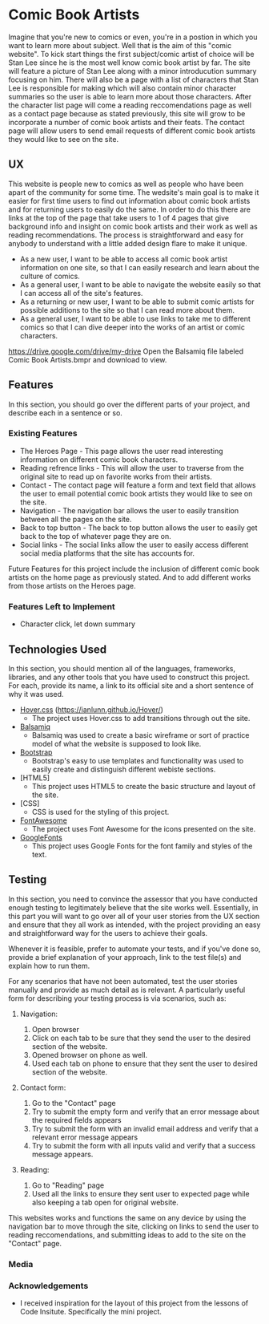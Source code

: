 # Comic Book Artists

Imagine that you're new to comics or even, you're in a postion in 
which you want to learn more about subject. Well that is the aim of this 
"comic website". To kick start things the first subject/comic artist of choice will be 
Stan Lee since he is the most well know comic book artist by far. 
The site will feature a picture of Stan Lee along with a minor 
introducution summary focusing on him. There will also be a page with a list of characters 
that Stan Lee is responsible for making which will also contain minor character 
summaries so the user is able to learn more about those characters. After the character
list page will come a reading reccomendations page as well as a contact page because as stated previously, 
this site will grow to be incorporate a number of comic book artists and their feats.
The contact page will allow users to send email requests of different comic book artists they would like to see on the site.
 
## UX
 
This website is people new to comics as well as people who have been apart of the community for some time.
The wedsite's main goal is to make it easier for first time users to find out information about comic book 
artists and for returning users to easily do the same. In order to do this there are links at the top of the page that take users to 1 of 4 pages that give background info and insight
on comic book artists and their work as well as reading recommendations. The process is straightforward and easy for anybody to understand with a little added design flare to make it unique.


- As a new user, I want to be able to access all comic book artist information on one site, so that I can easily research and learn about the culture of comics.
- As a general user, I want to be able to navigate the website easily so that I can access all of the site's features.
- As a returning or new user, I want to be able to submit comic artists for possible additions to the site so that I can read more about them.
- As a general user, I want to be able to use links to take me to different comics so that I can dive deeper into the works of an artist or comic characters.


https://drive.google.com/drive/my-drive Open the Balsamiq file labeled Comic Book Artists.bmpr and download to view.
## Features

In this section, you should go over the different parts of your project, and describe each in a sentence or so.
 
### Existing Features
- The Heroes Page - This page allows the user read interesting information on different comic book characters.
- Reading refrence links - This will allow the user to traverse from the original site to read up on favorite works from their artists.
- Contact - The contact page will feature a form and text field that allows the user to email potential comic book artists they would like to see on the site.
- Navigation - The navigation bar allows the user to easily transition between all the pages on the site.
- Back to top button - The back to top button allows the user to easily get back to the top of whatever page they are on.
- Social links - The social links allow the user to easily access different social media platforms that the site has accounts for.


Future Features for this project include the inclusion of different comic book artists on the home page as previously stated. And to add different works from those artists on the Heroes page.
### Features Left to Implement
- Character click, let down summary

## Technologies Used

In this section, you should mention all of the languages, frameworks, libraries, and any other tools that you have used to construct this project. For each, provide its name, a link to its official site and a short sentence of why it was used.

- [Hover.css](https://cdnjs.com/libraries/hover.css) (https://ianlunn.github.io/Hover/)
    - The project uses Hover.css to add transitions through out the site.
- [Balsamiq](https://balsamiq.com/)
    - Balsamiq was used to create a basic wireframe or sort of 
      practice model of what the website is supposed to look like.
- [Bootstrap](https://getbootstrap.com/)
    - Bootstrap's easy to use templates and functionality was used to easily create
      and distinguish different webiste sections.
- [HTML5]
    - This project uses HTML5 to create the basic structure and layout of the site.
- [CSS]
    - CSS is used for the styling of this project.
- [FontAwesome](https://fontawesome.com/)
    - The project uses Font Awesome for the icons presented on the site.
- [GoogleFonts](https://fonts.google.com/)
    - This project uses Google Fonts for the font family and styles of the text.



## Testing


In this section, you need to convince the assessor that you have conducted enough testing to legitimately believe that the site works well. Essentially, in this part you will want to go over all of your user stories from the UX section and ensure that they all work as intended, with the project providing an easy and straightforward way for the users to achieve their goals.

Whenever it is feasible, prefer to automate your tests, and if you've done so, provide a brief explanation of your approach, link to the test file(s) and explain how to run them.

For any scenarios that have not been automated, test the user stories manually and provide as much detail as is relevant. A particularly useful form for describing your testing process is via scenarios, such as:

1. Navigation:
    1. Open browser
    2. Click on each tab to be sure that they send the user to the desired section of the website.
    3. Opened browser on phone as well.
    4. Used each tab on phone to ensure that they sent the user to desired section of the website.


2. Contact form:
    1. Go to the "Contact" page
    2. Try to submit the empty form and verify that an error message about the required fields appears
    3. Try to submit the form with an invalid email address and verify that a relevant error message appears
    4. Try to submit the form with all inputs valid and verify that a success message appears.

3. Reading:
    1. Go to "Reading" page
    2. Used all the links to ensure they sent user to expected page while also keeping a tab open for original website.


This websites works and functions the same on any device by using the navigation bar to move 
through the site, clicking on links to send the user to reading reccomendations, and submitting 
ideas to add to the site on the "Contact" page.


### Media

### Acknowledgements

- I received inspiration for the layout of this project from the lessons of Code Insitute. Specifically the mini project.
